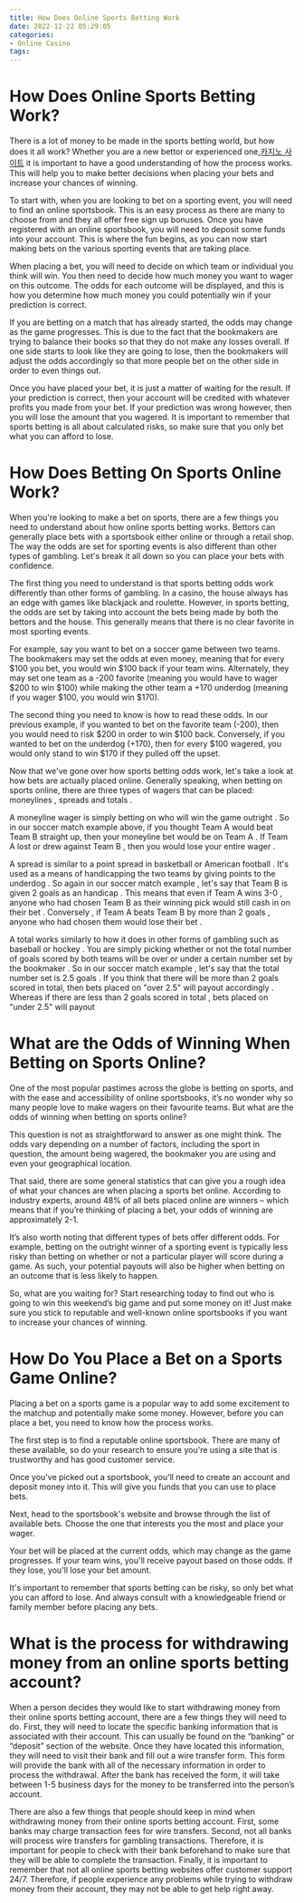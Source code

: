 ```yaml
---
title: How Does Online Sports Betting Work
date: 2022-12-22 05:29:05
categories:
- Online Casino
tags:
---
```



#  How Does Online Sports Betting Work?

There is a lot of money to be made in the sports betting world, but how does it all work? Whether you are a new bettor or experienced one,[카지노 사이트](https://choegocasino.com/) it is important to have a good understanding of how the process works. This will help you to make better decisions when placing your bets and increase your chances of winning.

To start with, when you are looking to bet on a sporting event, you will need to find an online sportsbook. This is an easy process as there are many to choose from and they all offer free sign up bonuses. Once you have registered with an online sportsbook, you will need to deposit some funds into your account. This is where the fun begins, as you can now start making bets on the various sporting events that are taking place.

When placing a bet, you will need to decide on which team or individual you think will win. You then need to decide how much money you want to wager on this outcome. The odds for each outcome will be displayed, and this is how you determine how much money you could potentially win if your prediction is correct.

If you are betting on a match that has already started, the odds may change as the game progresses. This is due to the fact that the bookmakers are trying to balance their books so that they do not make any losses overall. If one side starts to look like they are going to lose, then the bookmakers will adjust the odds accordingly so that more people bet on the other side in order to even things out.

Once you have placed your bet, it is just a matter of waiting for the result. If your prediction is correct, then your account will be credited with whatever profits you made from your bet. If your prediction was wrong however, then you will lose the amount that you wagered. It is important to remember that sports betting is all about calculated risks, so make sure that you only bet what you can afford to lose.

#  How Does Betting On Sports Online Work?

When you're looking to make a bet on sports, there are a few things you need to understand about how online sports betting works. Bettors can generally place bets with a sportsbook either online or through a retail shop. The way the odds are set for sporting events is also different than other types of gambling. Let's break it all down so you can place your bets with confidence.

The first thing you need to understand is that sports betting odds work differently than other forms of gambling. In a casino, the house always has an edge with games like blackjack and roulette. However, in sports betting, the odds are set by taking into account the bets being made by both the bettors and the house. This generally means that there is no clear favorite in most sporting events.

For example, say you want to bet on a soccer game between two teams. The bookmakers may set the odds at even money, meaning that for every $100 you bet, you would win $100 back if your team wins. Alternately, they may set one team as a -200 favorite (meaning you would have to wager $200 to win $100) while making the other team a +170 underdog (meaning if you wager $100, you would win $170).

The second thing you need to know is how to read these odds. In our previous example, if you wanted to bet on the favorite team (-200), then you would need to risk $200 in order to win $100 back. Conversely, if you wanted to bet on the underdog (+170), then for every $100 wagered, you would only stand to win $170 if they pulled off the upset.

Now that we've gone over how sports betting odds work, let's take a look at how bets are actually placed online. Generally speaking, when betting on sports online, there are three types of wagers that can be placed: moneylines , spreads and totals .

A moneyline wager is simply betting on who will win the game outright . So in our soccer match example above, if you thought Team A would beat Team B straight up, then your moneyline bet would be on Team A . If Team A lost or drew against Team B , then you would lose your entire wager .

A spread is similar to a point spread in basketball or American football . It's used as a means of handicapping the two teams by giving points to the underdog . So again in our soccer match example , let's say that Team B is given 2 goals as an handicap . This means that even if Team A wins 3-0 , anyone who had chosen Team B as their winning pick would still cash in on their bet . Conversely , if Team A beats Team B by more than 2 goals , anyone who had chosen them would lose their bet .

A total works similarly to how it does in other forms of gambling such as baseball or hockey . You are simply picking whether or not the total number of goals scored by both teams will be over or under a certain number set by the bookmaker . So in our soccer match example , let's say that the total number set is 2.5 goals . If you think that there will be more than 2 goals scored in total, then bets placed on "over 2.5" will payout accordingly . Whereas if there are less than 2 goals scored in total , bets placed on "under 2.5" will payout

#  What are the Odds of Winning When Betting on Sports Online?

One of the most popular pastimes across the globe is betting on sports, and with the ease and accessibility of online sportsbooks, it’s no wonder why so many people love to make wagers on their favourite teams. But what are the odds of winning when betting on sports online?

This question is not as straightforward to answer as one might think. The odds vary depending on a number of factors, including the sport in question, the amount being wagered, the bookmaker you are using and even your geographical location.

That said, there are some general statistics that can give you a rough idea of what your chances are when placing a sports bet online. According to industry experts, around 48% of all bets placed online are winners – which means that if you’re thinking of placing a bet, your odds of winning are approximately 2-1.

It’s also worth noting that different types of bets offer different odds. For example, betting on the outright winner of a sporting event is typically less risky than betting on whether or not a particular player will score during a game. As such, your potential payouts will also be higher when betting on an outcome that is less likely to happen.

So, what are you waiting for? Start researching today to find out who is going to win this weekend’s big game and put some money on it! Just make sure you stick to reputable and well-known online sportsbooks if you want to increase your chances of winning.

#  How Do You Place a Bet on a Sports Game Online?

Placing a bet on a sports game is a popular way to add some excitement to the matchup and potentially make some money. However, before you can place a bet, you need to know how the process works.

The first step is to find a reputable online sportsbook. There are many of these available, so do your research to ensure you're using a site that is trustworthy and has good customer service.

Once you've picked out a sportsbook, you'll need to create an account and deposit money into it. This will give you funds that you can use to place bets.

Next, head to the sportsbook's website and browse through the list of available bets. Choose the one that interests you the most and place your wager.

Your bet will be placed at the current odds, which may change as the game progresses. If your team wins, you'll receive payout based on those odds. If they lose, you'll lose your bet amount.

It's important to remember that sports betting can be risky, so only bet what you can afford to lose. And always consult with a knowledgeable friend or family member before placing any bets.

#  What is the process for withdrawing money from an online sports betting account?

When a person decides they would like to start withdrawing money from their online sports betting account, there are a few things they will need to do. First, they will need to locate the specific banking information that is associated with their account. This can usually be found on the “banking” or “deposit” section of the website. Once they have located this information, they will need to visit their bank and fill out a wire transfer form. This form will provide the bank with all of the necessary information in order to process the withdrawal. After the bank has received the form, it will take between 1-5 business days for the money to be transferred into the person’s account.

There are also a few things that people should keep in mind when withdrawing money from their online sports betting account. First, some banks may charge transaction fees for wire transfers. Second, not all banks will process wire transfers for gambling transactions. Therefore, it is important for people to check with their bank beforehand to make sure that they will be able to complete the transaction. Finally, it is important to remember that not all online sports betting websites offer customer support 24/7. Therefore, if people experience any problems while trying to withdraw money from their account, they may not be able to get help right away.
